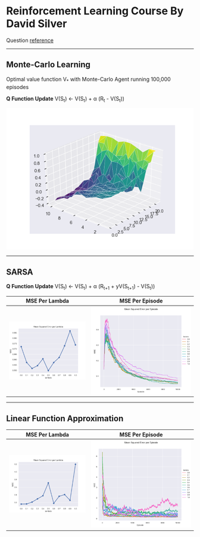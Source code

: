 # Reinforcement Learning Course By David Silver

Question [reference]

---
## Monte-Carlo Learning
Optimal value function V<sub>*</sub> with Monte-Carlo Agent running 100,000 episodes

**Q Function Update**
V(S<sub>t</sub>) ← V(S<sub>t</sub>) + α (R<sub>t</sub> - V(S<sub>t</sub>))

![Tri-Surface Plot][mcGraph]

---
## SARSA
**Q Function Update**
V(S<sub>t</sub>) ← V(S<sub>t</sub>) + α (R<sub>t+1</sub> + yV(S<sub>t+1</sub>)  - V(S<sub>t</sub>))

MSE Per Lambda                  |  MSE Per Episode
:------------------------------:|:-------------------------:
![Point Plot][tdGraph1]  |  ![FacetGrid][tdGraph2]

---
## Linear Function Approximation

MSE Per Lambda                  |  MSE Per Episode
:------------------------------:|:-------------------------:
![Point Plot][lfaGraph1] |  ![FacetGrid][lfaGraph2]


[reference]: http://www0.cs.ucl.ac.uk/staff/d.silver/web/Teaching.html
[mcGraph]: https://raw.githubusercontent.com/weiweitoo/easy21-rl/master/img/mc.png
[tdGraph1]: https://raw.githubusercontent.com/weiweitoo/easy21-rl/master/img/td1.png
[tdGraph2]: https://raw.githubusercontent.com/weiweitoo/easy21-rl/master/img/td2.png
[lfaGraph1]: https://raw.githubusercontent.com/weiweitoo/easy21-rl/master/img/lfa1.png
[lfaGraph2]: https://raw.githubusercontent.com/weiweitoo/easy21-rl/master/img/lfa2.png